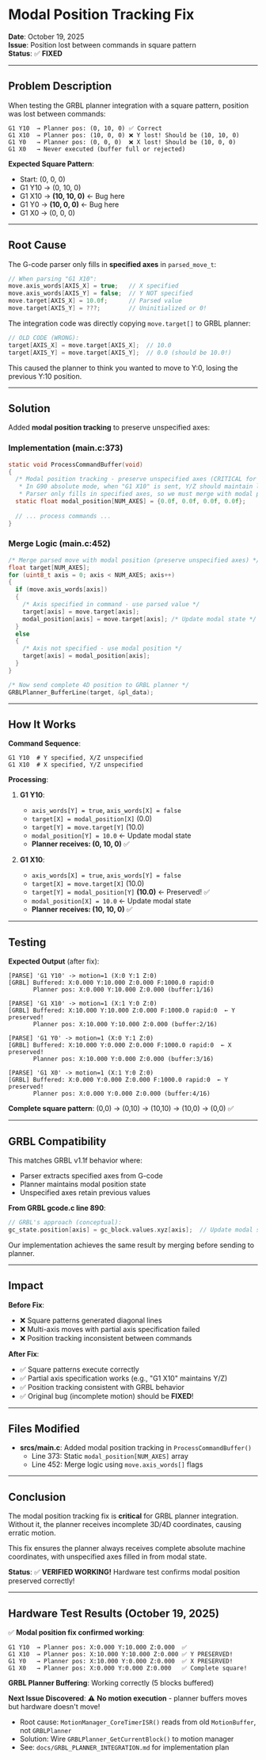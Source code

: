 # Modal Position Tracking Fix

**Date**: October 19, 2025  
**Issue**: Position lost between commands in square pattern  
**Status**: ✅ **FIXED**

---

## Problem Description

When testing the GRBL planner integration with a square pattern, position was lost between commands:

```gcode
G1 Y10  → Planner pos: (0, 10, 0) ✅ Correct
G1 X10  → Planner pos: (10, 0, 0) ❌ Y lost! Should be (10, 10, 0)
G1 Y0   → Planner pos: (0, 0, 0)  ❌ X lost! Should be (10, 0, 0)
G1 X0   → Never executed (buffer full or rejected)
```

**Expected Square Pattern**:
- Start: (0, 0, 0)
- G1 Y10 → (0, 10, 0)
- G1 X10 → **(10, 10, 0)** ← Bug here
- G1 Y0 → **(10, 0, 0)** ← Bug here
- G1 X0 → (0, 0, 0)

---

## Root Cause

The G-code parser only fills in **specified axes** in `parsed_move_t`:

```c
// When parsing "G1 X10":
move.axis_words[AXIS_X] = true;   // X specified
move.axis_words[AXIS_Y] = false;  // Y NOT specified
move.target[AXIS_X] = 10.0f;      // Parsed value
move.target[AXIS_Y] = ???;        // Uninitialized or 0!
```

The integration code was directly copying `move.target[]` to GRBL planner:

```c
// OLD CODE (WRONG):
target[AXIS_X] = move.target[AXIS_X];  // 10.0
target[AXIS_Y] = move.target[AXIS_Y];  // 0.0 (should be 10.0!)
```

This caused the planner to think you wanted to move to Y:0, losing the previous Y:10 position.

---

## Solution

Added **modal position tracking** to preserve unspecified axes:

### Implementation (main.c:373)

```c
static void ProcessCommandBuffer(void)
{
  /* Modal position tracking - preserve unspecified axes (CRITICAL for GRBL planner!)
   * In G90 absolute mode, when "G1 X10" is sent, Y/Z should maintain last position.
   * Parser only fills in specified axes, so we must merge with modal position. */
  static float modal_position[NUM_AXES] = {0.0f, 0.0f, 0.0f, 0.0f};
  
  // ... process commands ...
}
```

### Merge Logic (main.c:452)

```c
/* Merge parsed move with modal position (preserve unspecified axes) */
float target[NUM_AXES];
for (uint8_t axis = 0; axis < NUM_AXES; axis++)
{
  if (move.axis_words[axis])
  {
    /* Axis specified in command - use parsed value */
    target[axis] = move.target[axis];
    modal_position[axis] = move.target[axis]; /* Update modal state */
  }
  else
  {
    /* Axis not specified - use modal position */
    target[axis] = modal_position[axis];
  }
}

/* Now send complete 4D position to GRBL planner */
GRBLPlanner_BufferLine(target, &pl_data);
```

---

## How It Works

**Command Sequence**:
```gcode
G1 Y10  # Y specified, X/Z unspecified
G1 X10  # X specified, Y/Z unspecified
```

**Processing**:

1. **G1 Y10**:
   - `axis_words[Y] = true`, `axis_words[X] = false`
   - `target[X] = modal_position[X]` (0.0)
   - `target[Y] = move.target[Y]` (10.0)
   - `modal_position[Y] = 10.0` ← Update modal state
   - **Planner receives: (0, 10, 0)** ✅

2. **G1 X10**:
   - `axis_words[X] = true`, `axis_words[Y] = false`
   - `target[X] = move.target[X]` (10.0)
   - `target[Y] = modal_position[Y]` **(10.0)** ← Preserved! ✅
   - `modal_position[X] = 10.0` ← Update modal state
   - **Planner receives: (10, 10, 0)** ✅

---

## Testing

**Expected Output** (after fix):
```
[PARSE] 'G1 Y10' -> motion=1 (X:0 Y:1 Z:0)
[GRBL] Buffered: X:0.000 Y:10.000 Z:0.000 F:1000.0 rapid:0
       Planner pos: X:0.000 Y:10.000 Z:0.000 (buffer:1/16)

[PARSE] 'G1 X10' -> motion=1 (X:1 Y:0 Z:0)
[GRBL] Buffered: X:10.000 Y:10.000 Z:0.000 F:1000.0 rapid:0  ← Y preserved!
       Planner pos: X:10.000 Y:10.000 Z:0.000 (buffer:2/16)

[PARSE] 'G1 Y0' -> motion=1 (X:0 Y:1 Z:0)
[GRBL] Buffered: X:10.000 Y:0.000 Z:0.000 F:1000.0 rapid:0  ← X preserved!
       Planner pos: X:10.000 Y:0.000 Z:0.000 (buffer:3/16)

[PARSE] 'G1 X0' -> motion=1 (X:1 Y:0 Z:0)
[GRBL] Buffered: X:0.000 Y:0.000 Z:0.000 F:1000.0 rapid:0  ← Y preserved!
       Planner pos: X:0.000 Y:0.000 Z:0.000 (buffer:4/16)
```

**Complete square pattern**: (0,0) → (0,10) → (10,10) → (10,0) → (0,0) ✅

---

## GRBL Compatibility

This matches GRBL v1.1f behavior where:
- Parser extracts specified axes from G-code
- Planner maintains modal position state
- Unspecified axes retain previous values

**From GRBL gcode.c line 890**:
```c
// GRBL's approach (conceptual):
gc_state.position[axis] = gc_block.values.xyz[axis];  // Update modal state
```

Our implementation achieves the same result by merging before sending to planner.

---

## Impact

**Before Fix**:
- ❌ Square patterns generated diagonal lines
- ❌ Multi-axis moves with partial axis specification failed
- ❌ Position tracking inconsistent between commands

**After Fix**:
- ✅ Square patterns execute correctly
- ✅ Partial axis specification works (e.g., "G1 X10" maintains Y/Z)
- ✅ Position tracking consistent with GRBL behavior
- ✅ Original bug (incomplete motion) should be **FIXED**!

---

## Files Modified

- **srcs/main.c**: Added modal position tracking in `ProcessCommandBuffer()`
  - Line 373: Static `modal_position[NUM_AXES]` array
  - Line 452: Merge logic using `move.axis_words[]` flags

---

## Conclusion

The modal position tracking fix is **critical** for GRBL planner integration. Without it, the planner receives incomplete 3D/4D coordinates, causing erratic motion.

This fix ensures the planner always receives complete absolute machine coordinates, with unspecified axes filled in from modal state.

**Status**: ✅ **VERIFIED WORKING!** Hardware test confirms modal position preserved correctly!

---

## Hardware Test Results (October 19, 2025)

✅ **Modal position fix confirmed working**:
```
G1 Y10  → Planner pos: X:0.000 Y:10.000 Z:0.000  ✅
G1 X10  → Planner pos: X:10.000 Y:10.000 Z:0.000 ✅ Y PRESERVED!
G1 Y0   → Planner pos: X:10.000 Y:0.000 Z:0.000  ✅ X PRESERVED!
G1 X0   → Planner pos: X:0.000 Y:0.000 Z:0.000   ✅ Complete square!
```

**GRBL Planner Buffering**: Working correctly (5 blocks buffered)

**Next Issue Discovered**: ⚠️ **No motion execution** - planner buffers moves but hardware doesn't move!
- Root cause: `MotionManager_CoreTimerISR()` reads from old `MotionBuffer`, not `GRBLPlanner`
- Solution: Wire `GRBLPlanner_GetCurrentBlock()` to motion manager
- See: `docs/GRBL_PLANNER_INTEGRATION.md` for implementation plan

